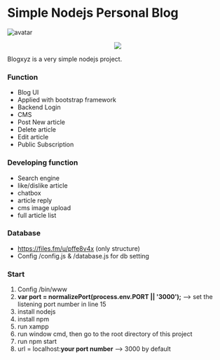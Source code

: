 # Simple Nodejs Personal Blog

![avatar](https://image.ibb.co/jiNMJS/blog.png)

<p align="center">
  <img src="https://image.ibb.co/bHxhQ7/nodejs.png">
</p>

Blogxyz is a very simple nodejs project. 


 ### Function
 * Blog UI
 * Applied with bootstrap framework
 * Backend Login
 * CMS
 * Post New article
 * Delete article
 * Edit article
 * Public Subscription
 
 ### Developing function
 * Search engine
 * like/dislike article
 * chatbox
 * article reply
 * cms image upload
 * full article list

 ### Database
 
 * https://files.fm/u/pffe8v4x (only structure)
 * Config /config.js & /database.js for db setting

### Start

1. Config /bin/www
2. <b>var port = normalizePort(process.env.PORT || '3000');</b>  --> set the listening port number in line 15
3. install nodejs
4. install npm
5. run xampp
6. run window cmd, then go to the root directory of this project
7. run npm start
8. url = localhost:<b>your port number</b>  --> 3000 by default

